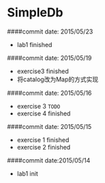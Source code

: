 SimpleDb
=================

####commit date: 2015/05/23
- lab1 finished 

####commit date: 2015/05/19
- exercise3 finished
- 将catalog改为Map的方式实现


####commit date: 2015/05/16
- exercise 3 `TODO`
- exercise 4 finished

####commit date: 2015/05/15
- exercise 1 finished
- exercise 2 finished

####commit date:2015/05/14
- lab1 init
